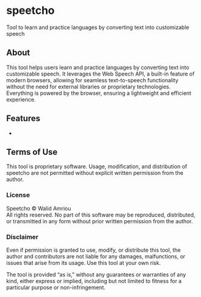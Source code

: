 # speetcho
Tool to learn and practice languages by converting text into customizable speech

## About
This tool helps users learn and practice languages by converting text into customizable speech. It leverages the Web Speech API, a built-in feature of modern browsers, allowing for seamless text-to-speech functionality without the need for external libraries or proprietary technologies. Everything is powered by the browser, ensuring a lightweight and efficient experience.

## Features
- 

## Terms of Use
This tool is proprietary software. Usage, modification, and distribution of speetcho are not permitted without 
explicit written permission from the author.

### License
Speetcho © Walid Amriou  
All rights reserved. No part of this software may be reproduced, distributed, or transmitted in any form without prior 
written permission from the author.

### Disclaimer
Even if permission is granted to use, modify, or distribute this tool, the author and contributors are not liable for any damages, malfunctions, or issues that arise from its usage. Use this tool at your own risk.

The tool is provided “as is,” without any guarantees or warranties of any kind, either express or implied, including but not limited to fitness for a particular purpose or non-infringement.
